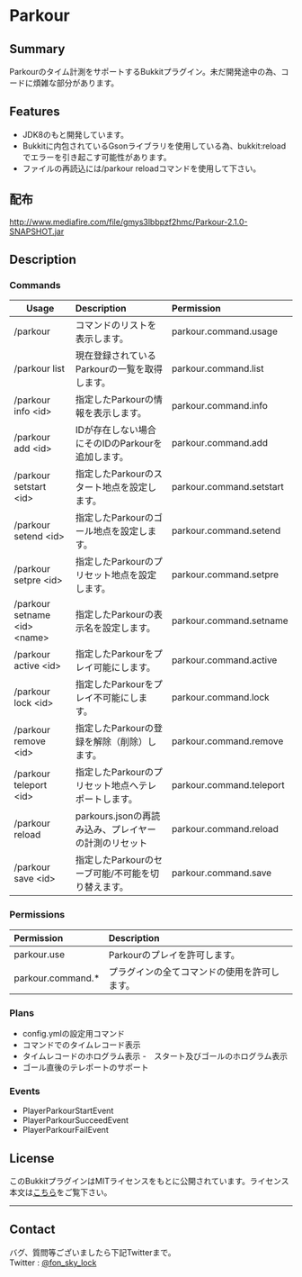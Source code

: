 # Parkour

## Summary
Parkourのタイム計測をサポートするBukkitプラグイン。未だ開発途中の為、コードに煩雑な部分があります。

## Features
- JDK8のもと開発しています。  
- Bukkitに内包されているGsonライブラリを使用している為、bukkit:reloadでエラーを引き起こす可能性があります。
- ファイルの再読込には/parkour reloadコマンドを使用して下さい。

## 配布
http://www.mediafire.com/file/gmys3lbbpzf2hmc/Parkour-2.1.0-SNAPSHOT.jar

## Description
### Commands
|Usage|Description|Permission|
|-----|:-----------|:-------|
|/parkour                       |コマンドのリストを表示します。|parkour.command.usage|
|/parkour list                  |現在登録されているParkourの一覧を取得します。|parkour.command.list|
|/parkour info \<id>            |指定したParkourの情報を表示します。|parkour.command.info|
|/parkour add \<id>             |IDが存在しない場合にそのIDのParkourを追加します。|parkour.command.add|
|/parkour setstart \<id>        |指定したParkourのスタート地点を設定します。|parkour.command.setstart|
|/parkour setend \<id>          |指定したParkourのゴール地点を設定します。|parkour.command.setend|
|/parkour setpre \<id>          |指定したParkourのプリセット地点を設定します。|parkour.command.setpre|
|/parkour setname \<id> \<name> |指定したParkourの表示名を設定します。|parkour.command.setname|
|/parkour active \<id>          |指定したParkourをプレイ可能にします。|parkour.command.active|
|/parkour lock \<id>          |指定したParkourをプレイ不可能にします。|parkour.command.lock|
|/parkour remove \<id>          |指定したParkourの登録を解除（削除）します。|parkour.command.remove|
|/parkour teleport \<id>        |指定したParkourのプリセット地点へテレポートします。|parkour.command.teleport|
|/parkour reload                |parkours.jsonの再読み込み、プレイヤーの計測のリセット|parkour.command.reload|
|/parkour save \<id>            |指定したParkourのセーブ可能/不可能を切り替えます。|parkour.command.save|

### Permissions
|Permission|Description|
|:---------|:----------|
|parkour.use      | Parkourのプレイを許可します。|
|parkour.command.*| プラグインの全てコマンドの使用を許可します。|

### Plans
- config.ymlの設定用コマンド
- コマンドでのタイムレコード表示
- タイムレコードのホログラム表示
-　スタート及びゴールのホログラム表示
- ゴール直後のテレポートのサポート

### Events
- PlayerParkourStartEvent  
- PlayerParkourSucceedEvent  
- PlayerParkourFailEvent  

## License
このBukkitプラグインはMITライセンスをもとに公開されています。ライセンス本文は[こちら][license]をご覧下さい。

***
## Contact
バグ、質問等ございましたら下記Twitterまで。  
Twitter : [@fon_sky_lock][twitter]

[twitter]:https://twitter.com/fon_sky_lock
[license]:https://opensource.org/licenses/mit-license.php